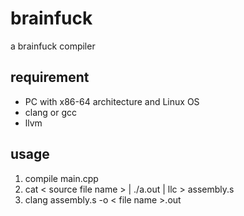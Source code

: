 # brainfuck

a brainfuck compiler

## requirement

- PC with x86-64 architecture and Linux OS
- clang or gcc
- llvm

## usage

1. compile main.cpp
2. cat < source file name > | ./a.out | llc > assembly.s
3. clang assembly.s -o < file name >.out